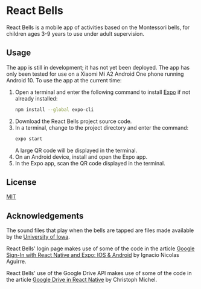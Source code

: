 # React Bells

React Bells is a mobile app of activities based on the Montessori bells, for children ages 3-9
years to use under adult supervision.


## Usage
The app is still in development; it has not yet been deployed. The app has only been tested for use
on a Xiaomi Mi A2 Android One phone running Android 10. To use the app at the current time:

1. Open a terminal and enter the following command to install [Expo](https://docs.expo.io/) if not
   already installed:
   ```bash
   npm install --global expo-cli
   ```
1. Download the React Bells project source code.
1. In a terminal, change to the project directory and enter the command:
   ```bash
   expo start
   ```
   A large QR code will be displayed in the terminal.
1. On an Android device, install and open the Expo app.
1. In the Expo app, scan the QR code displayed in the terminal.


## License
[MIT](https://choosealicense.com/licenses/mit/)


## Acknowledgements

The sound files that play when the bells are tapped are files made available by the [University of
Iowa](http://theremin.music.uiowa.edu/MISpiano.html).

React Bells' login page makes use of some of the code in the article [Google Sign-In with React
Native and Expo: IOS &
Android](https://medium.com/@inaguirre/react-native-login-with-google-quick-guide-fe351e464752) by
Ignacio Nicolas Aguirre.

React Bells' use of the Google Drive API makes use of some of the code in the article
[Google Drive in React Native](https://cmichel.io/google-drive-in-react-native) by Christoph Michel.
